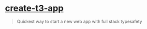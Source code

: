 # [create-t3-app](https://github.com/t3-oss/create-t3-app)

> Quickest way to start a new web app with full stack typesafety
